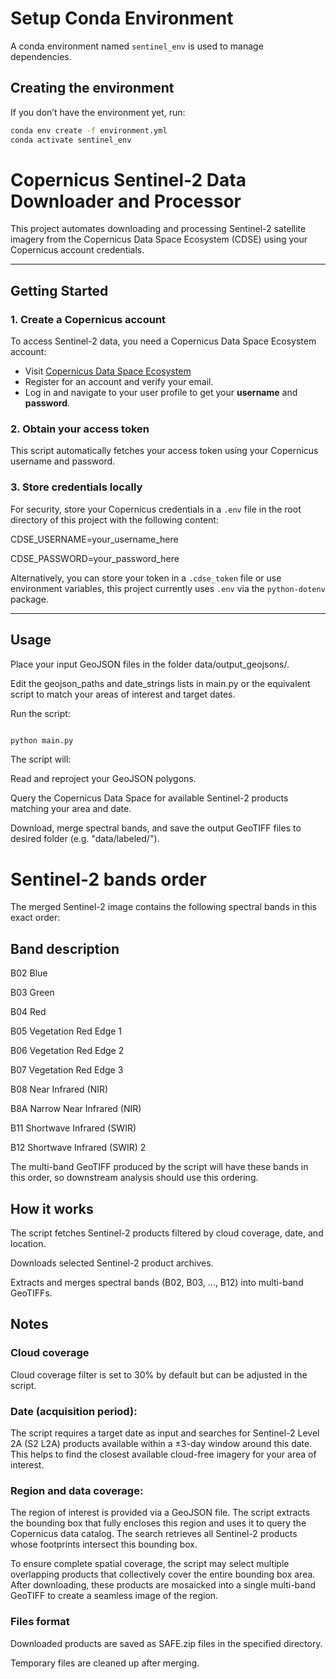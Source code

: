 # Setup Conda Environment

A conda environment named `sentinel_env` is used to manage dependencies.

## Creating the environment

If you don’t have the environment yet, run:

```bash
conda env create -f environment.yml
conda activate sentinel_env
```

# Copernicus Sentinel-2 Data Downloader and Processor

This project automates downloading and processing Sentinel-2 satellite imagery from the Copernicus Data Space Ecosystem (CDSE) using your Copernicus account credentials.

---

## Getting Started

### 1. Create a Copernicus account

To access Sentinel-2 data, you need a Copernicus Data Space Ecosystem account:

- Visit [Copernicus Data Space Ecosystem](https://dataspace.copernicus.eu/)
- Register for an account and verify your email.
- Log in and navigate to your user profile to get your **username** and **password**.

### 2. Obtain your access token

This script automatically fetches your access token using your Copernicus username and password.

### 3. Store credentials locally

For security, store your Copernicus credentials in a `.env` file in the root directory of this project with the following content:

CDSE_USERNAME=your_username_here

CDSE_PASSWORD=your_password_here

Alternatively, you can store your token in a `.cdse_token` file or use environment variables, this project currently uses `.env` via the `python-dotenv` package.

---

## Usage

Place your input GeoJSON files in the folder data/output_geojsons/.

Edit the geojson_paths and date_strings lists in main.py or the equivalent script to match your areas of interest and target dates.

Run the script:

```bash

python main.py
```

The script will:

Read and reproject your GeoJSON polygons.

Query the Copernicus Data Space for available Sentinel-2 products matching your area and date.

Download, merge spectral bands, and save the output GeoTIFF files to desired folder (e.g. "data/labeled/").

# Sentinel-2 bands order
The merged Sentinel-2 image contains the following spectral bands in this exact order:

## Band	description	
B02	Blue	

B03	Green	

B04	Red	

B05	Vegetation Red Edge 1	

B06	Vegetation Red Edge 2	

B07	Vegetation Red Edge 3	

B08	Near Infrared (NIR)	

B8A	Narrow Near Infrared (NIR)	

B11	Shortwave Infrared (SWIR) 

B12	Shortwave Infrared (SWIR) 2	

The multi-band GeoTIFF produced by the script will have these bands in this order, so downstream analysis should use this ordering.

## How it works
The script fetches Sentinel-2 products filtered by cloud coverage, date, and location.

Downloads selected Sentinel-2 product archives.

Extracts and merges spectral bands (B02, B03, ..., B12) into multi-band GeoTIFFs.


## Notes

### Cloud coverage
Cloud coverage filter is set to 30% by default but can be adjusted in the script.

### Date (acquisition period):
The script requires a target date as input and searches for Sentinel-2 Level 2A (S2 L2A) products available within a ±3-day window around this date. This helps to find the closest available cloud-free imagery for your area of interest.

### Region and data coverage:
The region of interest is provided via a GeoJSON file. The script extracts the bounding box that fully encloses this region and uses it to query the Copernicus data catalog. The search retrieves all Sentinel-2 products whose footprints intersect this bounding box.

To ensure complete spatial coverage, the script may select multiple overlapping products that collectively cover the entire bounding box area. After downloading, these products are mosaicked into a single multi-band GeoTIFF to create a seamless image of the region.


### Files format
Downloaded products are saved as SAFE.zip files in the specified directory.

Temporary files are cleaned up after merging.
